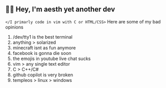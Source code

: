## 🙋‍♂️ Hey, I'm aesth yet another dev
`</I primarly code in vim with C or HTML/CSS>`
Here are some of my bad opinions
1. /dev/tty1 is the best terminal 
1. anything > solarized
1. minecraft isnt as fun anymore
2. facebook is gonna die soon
3. the emojis in youtube live chat sucks
4. vim > any single text editor
1. C > C++/C#
1. github copilot is very broken
1. templeos > linux > windows
